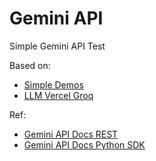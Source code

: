 # Gemini API

Simple Gemini API Test

Based on:
* [Simple Demos](https://github.com/eniompw/GeminiAPI/tree/main/dev)
* [LLM Vercel Groq](https://github.com/eniompw/LLMVercelGroq)

Ref:  
* [Gemini API Docs REST](https://ai.google.dev/gemini-api/docs/get-started/tutorial?lang=rest#text-only_input)
* [Gemini API Docs Python SDK](https://ai.google.dev/gemini-api/docs/get-started/tutorial?lang=python#generate_text_from_text_inputs)

